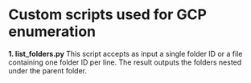# Custom scripts used for GCP enumeration

**1. list_folders.py**
	This script accepts as input a single folder ID or a file containing one folder ID per line. 
	The result outputs the folders nested under the parent folder.
